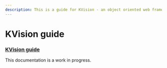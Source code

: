 ```yaml
---
description: This is a guide for KVision - an object oriented web framework for Kotlin/JS.
---
```


# KVision guide

### [KVision guide](https://kvision.gitbook.io/kvision-guide/)

This documentation is a work in progress.



